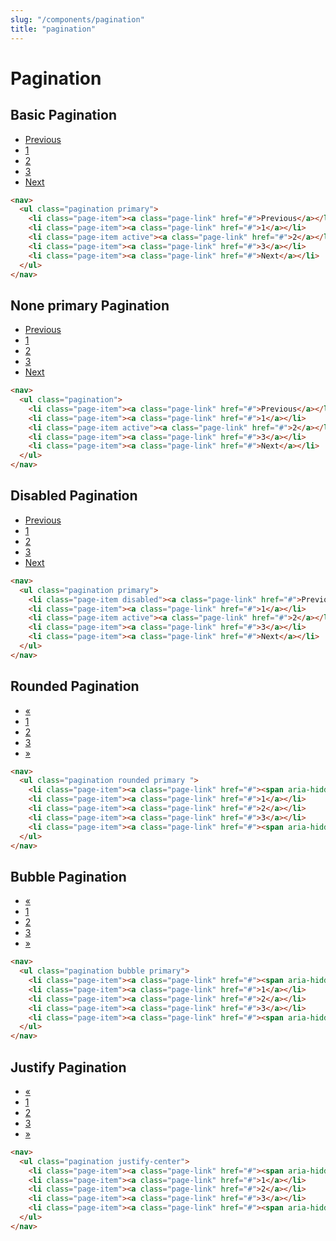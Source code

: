 ```yaml
---
slug: "/components/pagination"
title: "pagination"
---
```


# Pagination


## Basic Pagination
<div class="card">
<div class="card-body">
<nav>
  <ul class="pagination primary">
	<li class="page-item"><a class="page-link" href="#">Previous</a></li>
	<li class="page-item"><a class="page-link" href="#">1</a></li>
	<li class="page-item active"><a class="page-link" href="#">2</a></li>
	<li class="page-item"><a class="page-link" href="#">3</a></li>
	<li class="page-item"><a class="page-link" href="#">Next</a></li>
  </ul>
</nav>
</div>

```html
<nav>
  <ul class="pagination primary">
	<li class="page-item"><a class="page-link" href="#">Previous</a></li>
	<li class="page-item"><a class="page-link" href="#">1</a></li>
	<li class="page-item active"><a class="page-link" href="#">2</a></li>
	<li class="page-item"><a class="page-link" href="#">3</a></li>
	<li class="page-item"><a class="page-link" href="#">Next</a></li>
  </ul>
</nav>
```
</div>


## None primary Pagination
<div class="card">
<div class="card-body">
<nav>
  <ul class="pagination">
	<li class="page-item"><a class="page-link" href="#">Previous</a></li>
	<li class="page-item"><a class="page-link" href="#">1</a></li>
	<li class="page-item active"><a class="page-link" href="#">2</a></li>
	<li class="page-item"><a class="page-link" href="#">3</a></li>
	<li class="page-item"><a class="page-link" href="#">Next</a></li>
  </ul>
</nav>
</div>

```html
<nav>
  <ul class="pagination">
	<li class="page-item"><a class="page-link" href="#">Previous</a></li>
	<li class="page-item"><a class="page-link" href="#">1</a></li>
	<li class="page-item active"><a class="page-link" href="#">2</a></li>
	<li class="page-item"><a class="page-link" href="#">3</a></li>
	<li class="page-item"><a class="page-link" href="#">Next</a></li>
  </ul>
</nav>
```
</div>


## Disabled Pagination
<div class="card">
<div class="card-body">
<nav>
  <ul class="pagination primary">
	<li class="page-item disabled"><a class="page-link" href="#">Previous</a></li>
	<li class="page-item"><a class="page-link" href="#">1</a></li>
	<li class="page-item active"><a class="page-link" href="#">2</a></li>
	<li class="page-item"><a class="page-link" href="#">3</a></li>
	<li class="page-item"><a class="page-link" href="#">Next</a></li>
  </ul>
</nav>
</div>

```html
<nav>
  <ul class="pagination primary">
	<li class="page-item disabled"><a class="page-link" href="#">Previous</a></li>
	<li class="page-item"><a class="page-link" href="#">1</a></li>
	<li class="page-item active"><a class="page-link" href="#">2</a></li>
	<li class="page-item"><a class="page-link" href="#">3</a></li>
	<li class="page-item"><a class="page-link" href="#">Next</a></li>
  </ul>
</nav>
```
</div>


## Rounded Pagination
<div class="card">
<div class="card-body">
<nav>
  <ul class="pagination rounded primary">
	<li class="page-item"><a class="page-link" href="#"><span aria-hidden="true">&laquo;</span></a></li>
	<li class="page-item"><a class="page-link" href="#">1</a></li>
	<li class="page-item"><a class="page-link" href="#">2</a></li>
	<li class="page-item"><a class="page-link" href="#">3</a></li>
	<li class="page-item"><a class="page-link" href="#"><span aria-hidden="true">&raquo;</span></a></li>
  </ul>
</nav>
</div>

```html
<nav>
  <ul class="pagination rounded primary ">
	<li class="page-item"><a class="page-link" href="#"><span aria-hidden="true">&laquo;</span></a></li>
	<li class="page-item"><a class="page-link" href="#">1</a></li>
	<li class="page-item"><a class="page-link" href="#">2</a></li>
	<li class="page-item"><a class="page-link" href="#">3</a></li>
	<li class="page-item"><a class="page-link" href="#"><span aria-hidden="true">&raquo;</span></a></li>
  </ul>
</nav>
```
</div>


## Bubble Pagination
<div class="card">
<div class="card-body">
<nav>
  <ul class="pagination bubble primary">
	<li class="page-item"><a class="page-link" href="#"><span aria-hidden="true">&laquo;</span></a></li>
	<li class="page-item"><a class="page-link" href="#">1</a></li>
	<li class="page-item"><a class="page-link" href="#">2</a></li>
	<li class="page-item"><a class="page-link" href="#">3</a></li>
	<li class="page-item"><a class="page-link" href="#"><span aria-hidden="true">&raquo;</span></a></li>
  </ul>
</nav>
</div>

```html
<nav>
  <ul class="pagination bubble primary">
	<li class="page-item"><a class="page-link" href="#"><span aria-hidden="true">&laquo;</span></a></li>
	<li class="page-item"><a class="page-link" href="#">1</a></li>
	<li class="page-item"><a class="page-link" href="#">2</a></li>
	<li class="page-item"><a class="page-link" href="#">3</a></li>
	<li class="page-item"><a class="page-link" href="#"><span aria-hidden="true">&raquo;</span></a></li>
  </ul>
</nav>
```
</div>


## Justify Pagination
<div class="card">
<div class="card-body">
<nav>
  <ul class="pagination justify-center">
	<li class="page-item"><a class="page-link" href="#"><span aria-hidden="true">&laquo;</span></a></li>
	<li class="page-item"><a class="page-link" href="#">1</a></li>
	<li class="page-item"><a class="page-link" href="#">2</a></li>
	<li class="page-item"><a class="page-link" href="#">3</a></li>
	<li class="page-item"><a class="page-link" href="#"><span aria-hidden="true">&raquo;</span></a></li>
  </ul>
</nav>
</div>

```html
<nav>
  <ul class="pagination justify-center">
	<li class="page-item"><a class="page-link" href="#"><span aria-hidden="true">&laquo;</span></a></li>
	<li class="page-item"><a class="page-link" href="#">1</a></li>
	<li class="page-item"><a class="page-link" href="#">2</a></li>
	<li class="page-item"><a class="page-link" href="#">3</a></li>
	<li class="page-item"><a class="page-link" href="#"><span aria-hidden="true">&raquo;</span></a></li>
  </ul>
</nav>
```
</div>